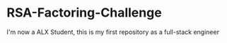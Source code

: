 # RSA-Factoring-Challenge
I'm now a ALX Student, this is my first repository as a full-stack engineer
